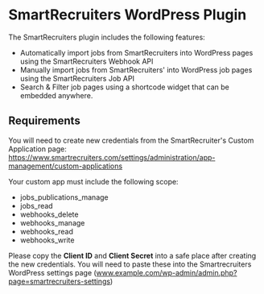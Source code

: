 # SmartRecruiters WordPress Plugin

The SmartRecruiters plugin includes the following features:

- Automatically import jobs from SmartRecruiters into WordPress pages using the SmartRecruiters Webhook API
- Manually import jobs from SmartRecruiters' into WordPress job pages using the SmartRecruiters Job API
- Search & Filter job pages using a shortcode widget that can be embedded anywhere.

## Requirements

You will need to create new credentials from the SmartRecruiter's Custom Application page:
https://www.smartrecruiters.com/settings/administration/app-management/custom-applications

Your custom app must include the following scope:

- jobs_publications_manage
- jobs_read
- webhooks_delete
- webhooks_manage
- webhooks_read
- webhooks_write

Please copy the **Client ID** and **Client Secret** into a safe place after creating the new credentials. You will need to paste these into the Smartrecruiters WordPress settings page (www.example.com/wp-admin/admin.php?page=smartrecruiters-settings)
